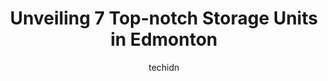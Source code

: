 ---
layout: ampstory
image: https://i0.wp.com/www.auto.or.id/wp-content/uploads/2023/06/stortek-self-storage-0-edmonton-1686322846.jpeg?resize=640,853
author: techidn
featured: false
description: Edmonton, Alberta, Canada is a haven for Storage Units enthusiasts, boasting an impressive array of 7 top-notch establishments. Whether youre a seasoned connoisseur or simply curious to exp
title: Unveiling 7 Top-notch Storage Units in Edmonton
cover:
   title: Unveiling 7 Top-notch Storage Units in Edmonton
   subtitle: AUTO.OR.ID
   background: https://www.auto.or.id/wp-content/uploads/2023/06/stortek-self-storage-0-edmonton-1686322846.jpeg

pages: 
 - layout: thirds
   top: <h1>#1 StorageMart</h1>
   bottom: "<p>The staff there are awesome! My experience with them was an overall positive one. I had to switch units three times in the past 1 ½ years; they were very accommodating! </p>"
   background: https://www.auto.or.id/wp-content/uploads/2023/06/stortek-self-storage-1-edmonton-1686322848.jpeg
   backgroundblur: true
 - layout: thirds
   top: <h1>#2 Sentinel Storage - Edmonton Central</h1>
   bottom: "<p>11444 119 St NW, Edmonton, AB T5G 2X6, Canada</p>"
   background: https://www.auto.or.id/wp-content/uploads/2023/06/stortek-self-storage-2-edmonton-1686322848.jpeg
   cta:
      link: https://www.auto.or.id/unveiling-7-top-notch-storage-units-in-edmonton/
      text: Unveiling 7 Top-notch Storage Units in Edmonton
 - layout: thirds
   top: <h1>#3 Sentinel Storage - Edmonton North</h1>
   bottom: "<p>5403 136 Ave NW, Edmonton, AB T5A 4W1, Canada</p>"
   background: https://images.unsplash.com/photo-1582834202430-ddcd18987a61?ixlib=rb-4.0.3&ixid=MnwxMjA3fDB8MHxwaG90by1wYWdlfHx8fGVufDB8fHx8&auto=format&fit=crop&w=640&h=853&q=80
   cta:
      link: https://www.auto.or.id/unveiling-7-top-notch-storage-units-in-edmonton/
      text: Unveiling 7 Top-notch Storage Units in Edmonton
 - layout: thirds
   top: <h1>#4 Sentinel Storage - Edmonton North West</h1>
   bottom: "<p>14630 128 Ave NW, Edmonton, AB T5L 3H7, Canada</p>"
   background: https://images.unsplash.com/photo-1610475426780-97170243d2c7?ixlib=rb-4.0.3&ixid=MnwxMjA3fDB8MHxwaG90by1wYWdlfHx8fGVufDB8fHx8&auto=format&fit=crop&w=640&h=853&q=80
   cta:
      link: https://www.auto.or.id/unveiling-7-top-notch-storage-units-in-edmonton/
      text: Unveiling 7 Top-notch Storage Units in Edmonton
 - layout: thirds
   top: <h1>#5 Bluebird Self Storage</h1>
   bottom: "<p>13432 143 St NW, Edmonton, AB T5L 5A9, Canada</p>"
   background: https://images.unsplash.com/photo-1577696467479-4c92df55c24a?ixlib=rb-4.0.3&ixid=MnwxMjA3fDB8MHxwaG90by1wYWdlfHx8fGVufDB8fHx8&auto=format&fit=crop&w=640&h=853&q=80
   cta:
      link: https://www.auto.or.id/unveiling-7-top-notch-storage-units-in-edmonton/
      text: Unveiling 7 Top-notch Storage Units in Edmonton
 - layout: thirds
   top: <h1>#6 U•STORE•IT – Edmonton North</h1>
   bottom: "<p>12243 Mt Lawn Rd NW, Edmonton, AB T5B 4J3, Canada</p>"
   background: https://images.unsplash.com/photo-1568616388993-4e1a60b29532?ixlib=rb-4.0.3&ixid=MnwxMjA3fDB8MHxwaG90by1wYWdlfHx8fGVufDB8fHx8&auto=format&fit=crop&w=640&h=853&q=80
   cta:
      link: https://www.auto.or.id/unveiling-7-top-notch-storage-units-in-edmonton/
      text: Unveiling 7 Top-notch Storage Units in Edmonton
 - layout: thirds
   top: <h1>#7 Yellowhead Storage</h1>
   bottom: "<p>20412 118a Ave NW, Edmonton, AB T5S 2S7, Canada</p>"
   background: https://images.unsplash.com/photo-1633713368363-2b04dadce462?ixlib=rb-4.0.3&ixid=MnwxMjA3fDB8MHxwaG90by1wYWdlfHx8fGVufDB8fHx8&auto=format&fit=crop&w=640&h=853&q=80
   cta:
      link: https://www.auto.or.id/unveiling-7-top-notch-storage-units-in-edmonton/
      text: Unveiling 7 Top-notch Storage Units in Edmonton
 - layout: thirds
   middle: Continue reading...
   background: https://images.unsplash.com/photo-1610684003787-d6a8c36b8547?ixlib=rb-4.0.3&ixid=MnwxMjA3fDB8MHxwaG90by1wYWdlfHx8fGVufDB8fHx8&auto=format&fit=crop&w=640&h=853&q=80
   cta:
      link: https://www.auto.or.id/unveiling-7-top-notch-storage-units-in-edmonton/
      text: Unveiling 7 Top-notch Storage Units in Edmonton

---
